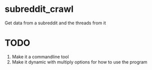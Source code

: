# subreddit_crawl
Get data from a subreddit and the threads from it

# TODO
1. Make it a commandline tool
2. Make it dynamic with multiply options for how to use the program
